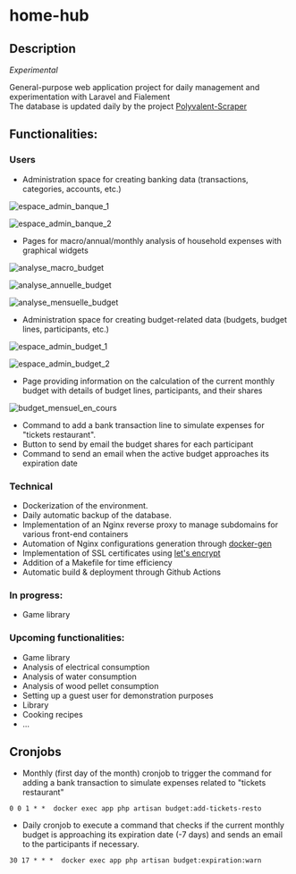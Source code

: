 # home-hub

## Description
_Experimental_

General-purpose web application project for daily management and experimentation with Laravel and Fialement\
The database is updated daily by the project [Polyvalent-Scraper](https://github.com/aandriano931/polyvalent-scraper)

## Functionalities:
### Users

* Administration space for creating banking data (transactions, categories, accounts, etc.)

![espace_admin_banque_1](https://github.com/aandriano931/home-hub/assets/49196540/efa719d2-6831-47a4-a096-4e0bd0fa7a58)

![espace_admin_banque_2](https://github.com/aandriano931/home-hub/assets/49196540/1ff0b450-7b45-46e1-8091-991a489732f7)

* Pages for macro/annual/monthly analysis of household expenses with graphical widgets

![analyse_macro_budget](https://github.com/aandriano931/home-hub/assets/49196540/2e7fe1fc-092b-4847-bcb7-0e826cd7fc5e)

![analyse_annuelle_budget](https://github.com/aandriano931/home-hub/assets/49196540/4d25e6e1-11ac-4ba3-a3de-5f136f2463f0)

![analyse_mensuelle_budget](https://github.com/aandriano931/home-hub/assets/49196540/edfd7643-7ac1-4266-82e4-dc8990891b29)

* Administration space for creating budget-related data (budgets, budget lines, participants, etc.)

![espace_admin_budget_1](https://github.com/aandriano931/home-hub/assets/49196540/8bb0bb65-b797-4a1f-99b6-232613e20f4f)

![espace_admin_budget_2](https://github.com/aandriano931/home-hub/assets/49196540/21cf5b19-63db-4a4d-96de-bb0091a8fd1a)

* Page providing information on the calculation of the current monthly budget with details of budget lines, participants, and their shares

![budget_mensuel_en_cours](https://github.com/aandriano931/home-hub/assets/49196540/00a60ee1-580d-4f23-afa4-d3dffee22a23)

* Command to add a bank transaction line to simulate expenses for "tickets restaurant".
* Button to send by email the budget shares for each participant
* Command to send an email when the active budget approaches its expiration date

### Technical
* Dockerization of the environment.
* Daily automatic backup of the database.
* Implementation of an Nginx reverse proxy to manage subdomains for various front-end containers
* Automation of Nginx configurations generation through [docker-gen](https://github.com/nginx-proxy/docker-gen)
* Implementation of SSL certificates using [let's encrypt](https://letsencrypt.org/)
* Addition of a Makefile for time efficiency
* Automatic build & deployment through Github Actions

### In progress:
* Game library

### Upcoming functionalities: 
* Game library
* Analysis of electrical consumption
* Analysis of water consumption
* Analysis of wood pellet consumption
* Setting up a guest user for demonstration purposes
* Library
* Cooking recipes
* ...

## Cronjobs 
* Monthly (first day of the month) cronjob to trigger the command for adding a bank transaction to simulate expenses related to "tickets restaurant"

``0 0 1 * *  docker exec app php artisan budget:add-tickets-resto``

* Daily cronjob to execute a command that checks if the current monthly budget is approaching its expiration date (-7 days) and sends an email to the participants if necessary.

``30 17 * * *  docker exec app php artisan budget:expiration:warn``
